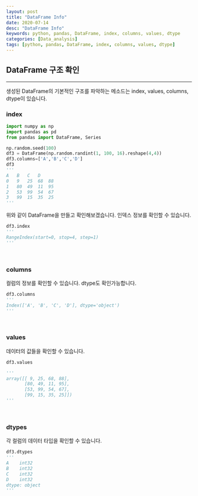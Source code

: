 ```yaml
---
layout: post
title: "DataFrame Info"
date: 2020-07-14
desc: "DataFrame Info"
keywords: python, pandas, DataFrame, index, columns, values, dtype
categories: [Data_analysis]
tags: [python, pandas, DataFrame, index, columns, values, dtype]
---
```


## DataFrame 구조 확인

___

생성된 DataFrame의 기본적인 구조를 파악하는 메소드는 index, values, columns, dtype이 있습니다. 

### index

~~~python
import numpy as np
import pandas as pd
from pandas import DataFrame, Series

np.random.seed(100)
df3 = DataFrame(np.random.randint(1, 100, 16).reshape(4,4))
df3.columns=['A','B','C','D']
df3
'''
A	B	C	D
0	9	25	68	88
1	80	49	11	95
2	53	99	54	67
3	99	15	35	25
'''
~~~

위와 같이 DataFrame을 만들고 확인해보겠습니다. 인덱스 정보를 확인할 수 있습니다. 

~~~python
df3.index
'''
RangeIndex(start=0, stop=4, step=1)
'''
~~~

<br>

### columns

컬럼의 정보를 확인할 수 있습니다. dtype도 확인가능합니다. 

~~~python
df3.columns
'''
Index(['A', 'B', 'C', 'D'], dtype='object')
'''
~~~

<br>

### values

데이터의 값들을 확인할 수 있습니다. 

~~~python
df3.values

'''
array([[ 9, 25, 68, 88],
       [80, 49, 11, 95],
       [53, 99, 54, 67],
       [99, 15, 35, 25]])
'''
~~~

<br>

### dtypes

각 컬럼의 데이터 타입을 확인할 수 있습니다. 

~~~python
df3.dtypes
'''
A    int32
B    int32
C    int32
D    int32
dtype: object
'''
~~~